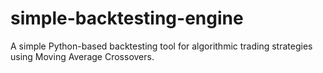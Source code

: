 # simple-backtesting-engine
A simple Python-based backtesting tool for algorithmic trading strategies using Moving Average Crossovers.
